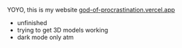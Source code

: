 YOYO, this is my website [god-of-procrastination.vercel.app](https://god-of-procrastination.vercel.app/)
- unfinished
- trying to get 3D models working
- dark mode only atm
